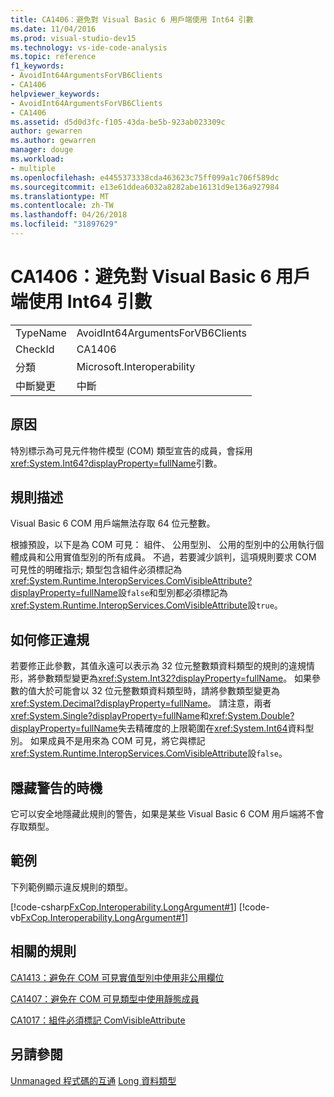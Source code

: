 ```yaml
---
title: CA1406：避免對 Visual Basic 6 用戶端使用 Int64 引數
ms.date: 11/04/2016
ms.prod: visual-studio-dev15
ms.technology: vs-ide-code-analysis
ms.topic: reference
f1_keywords:
- AvoidInt64ArgumentsForVB6Clients
- CA1406
helpviewer_keywords:
- AvoidInt64ArgumentsForVB6Clients
- CA1406
ms.assetid: d5d0d3fc-f105-43da-be5b-923ab023309c
author: gewarren
ms.author: gewarren
manager: douge
ms.workload:
- multiple
ms.openlocfilehash: e4455373338cda463623c75ff099a1c706f589dc
ms.sourcegitcommit: e13e61ddea6032a8282abe16131d9e136a927984
ms.translationtype: MT
ms.contentlocale: zh-TW
ms.lasthandoff: 04/26/2018
ms.locfileid: "31897629"
---
```

# <a name="ca1406-avoid-int64-arguments-for-visual-basic-6-clients"></a>CA1406：避免對 Visual Basic 6 用戶端使用 Int64 引數
|||
|-|-|
|TypeName|AvoidInt64ArgumentsForVB6Clients|
|CheckId|CA1406|
|分類|Microsoft.Interoperability|
|中斷變更|中斷|

## <a name="cause"></a>原因
 特別標示為可見元件物件模型 (COM) 類型宣告的成員，會採用<xref:System.Int64?displayProperty=fullName>引數。

## <a name="rule-description"></a>規則描述
 Visual Basic 6 COM 用戶端無法存取 64 位元整數。

 根據預設，以下是為 COM 可見： 組件、 公用型別、 公用的型別中的公用執行個體成員和公用實值型別的所有成員。 不過，若要減少誤判，這項規則要求 COM 可見性的明確指示; 類型包含組件必須標記為<xref:System.Runtime.InteropServices.ComVisibleAttribute?displayProperty=fullName>設`false`和型別都必須標記為<xref:System.Runtime.InteropServices.ComVisibleAttribute>設`true`。

## <a name="how-to-fix-violations"></a>如何修正違規
 若要修正此參數，其值永遠可以表示為 32 位元整數類資料類型的規則的違規情形，將參數類型變更為<xref:System.Int32?displayProperty=fullName>。 如果參數的值大於可能會以 32 位元整數類資料類型時，請將參數類型變更為<xref:System.Decimal?displayProperty=fullName>。 請注意，兩者<xref:System.Single?displayProperty=fullName>和<xref:System.Double?displayProperty=fullName>失去精確度的上限範圍在<xref:System.Int64>資料型別。 如果成員不是用來為 COM 可見，將它與標記<xref:System.Runtime.InteropServices.ComVisibleAttribute>設`false`。

## <a name="when-to-suppress-warnings"></a>隱藏警告的時機
 它可以安全地隱藏此規則的警告，如果是某些 Visual Basic 6 COM 用戶端將不會存取類型。

## <a name="example"></a>範例
 下列範例顯示違反規則的類型。

 [!code-csharp[FxCop.Interoperability.LongArgument#1](../code-quality/codesnippet/CSharp/ca1406-avoid-int64-arguments-for-visual-basic-6-clients_1.cs)]
 [!code-vb[FxCop.Interoperability.LongArgument#1](../code-quality/codesnippet/VisualBasic/ca1406-avoid-int64-arguments-for-visual-basic-6-clients_1.vb)]

## <a name="related-rules"></a>相關的規則
 [CA1413：避免在 COM 可見實值型別中使用非公用欄位](../code-quality/ca1413-avoid-non-public-fields-in-com-visible-value-types.md)

 [CA1407：避免在 COM 可見類型中使用靜態成員](../code-quality/ca1407-avoid-static-members-in-com-visible-types.md)

 [CA1017：組件必須標記 ComVisibleAttribute](../code-quality/ca1017-mark-assemblies-with-comvisibleattribute.md)

## <a name="see-also"></a>另請參閱
 [Unmanaged 程式碼的互通](/dotnet/framework/interop/index) [Long 資料類型](/dotnet/visual-basic/language-reference/data-types/long-data-type)